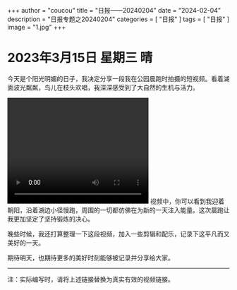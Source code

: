 +++
author = "coucou"
title = "日报——20240204"
date = "2024-02-04"
description = "日报专题之20240204"
categories = [
    "日报"
]
tags = [
    "日报"
]
image = "1.jpg"
+++

<!-- ![](1.jpg) -->

# 2023年3月15日 星期三 晴

今天是个阳光明媚的日子，我决定分享一段我在公园晨跑时拍摄的短视频。看着湖面波光粼粼，鸟儿在枝头欢唱，我深深感受到了大自然的生机与活力。

<!-- [点击此处观看晨跑视频](./newyear.mp4) 这里假设是一个视频链接 -->

<video width="320" height="240" autoplay controls>
  <source src="./newyear.mp4" type="video/mp4">
  对不起，您的浏览器不支持内嵌视频。
</video>
视频中，你可以看到我迎着朝阳，沿着湖边小径慢跑，周围的一切都仿佛在为新的一天注入能量。这次晨跑让我更加坚定了坚持锻炼的决心。

晚些时候，我还打算整理一下这段视频，加入一些剪辑和配乐，记录下这平凡而又美好的一天。

期待明天，也期待更多的美好时刻能够被记录并分享给大家。

---

注：实际编写时，请将上述链接替换为真实有效的视频链接。